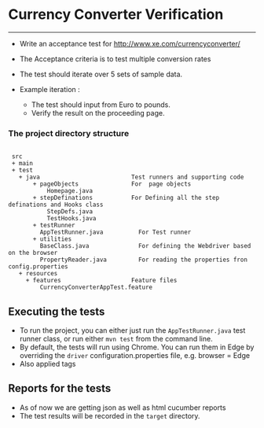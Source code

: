 # Currency Converter Verification
---

- Write an acceptance test for http://www.xe.com/currencyconverter/

- The Acceptance criteria is to test multiple conversion rates

- The test should iterate over 5 sets of sample data.

- Example iteration : 
    *  The test should input from Euro to pounds.
    *  Verify the result on the proceeding page.
    
    
### The project directory structure

 ```Gherkin
 
  src
  + main
  + test
    + java                          Test runners and supporting code
        + pageObjects               For  page objects
            Homepage.java
        + stepDefinations           For Defining all the step definations and Hooks class
            StepDefs.java
            TestHooks.java
        + testRunner
          AppTestRunner.java          For Test runner
        + utilities
          BaseClass.java              For defining the Webdriver based on the browser
          PropertyReader.java         For reading the properties fron config.properties
    + resources
      + features                    Feature files
          CurrencyConverterAppTest.feature  
  ```
  
## Executing the tests
  
- To run the  project, you can either just run the `AppTestRunner.java` test runner class, or run either `mvn test` from the command line.   
- By default, the tests will run using Chrome. You can run them in Edge by overriding the `driver` configuration.properties file, e.g. browser = Edge
- Also applied tags

  
## Reports for the tests
- As of now we are getting json as well as html cucumber reports
- The test results will be recorded in the `target` directory.
